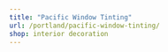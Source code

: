 ```yaml
---
title: "Pacific Window Tinting"
url: /portland/pacific-window-tinting/
shop: interior decoration
---
```

